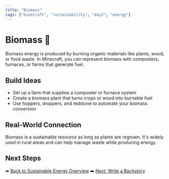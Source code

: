 ```yaml
---
title: "Biomass"
tags: ["minecraft", "sustainability", "day3", "energy"]
---
```


# Biomass 🌱

Biomass energy is produced by burning organic materials like plants, wood, or food waste. In Minecraft, you can represent biomass with composters, furnaces, or farms that generate fuel.

## Build Ideas
- Set up a farm that supplies a composter or furnace system
- Create a biomass plant that turns crops or wood into burnable fuel
- Use hoppers, droppers, and redstone to automate your biomass conversion

## Real-World Connection
Biomass is a sustainable resource as long as plants are regrown. It's widely used in rural areas and can help manage waste while producing energy.

## Next Steps
⬅️ [Back to Sustainable Energy Overview](/sustainability_lab/Day-3/00_intro)
➡️ [Next: Write a Backstory](/sustainability_lab/Day-3/01_backstory)

